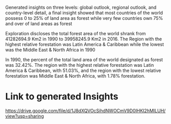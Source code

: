 Generated insights on three levels: global outlook, regional outlook, and country-level detail, a final insight showed that most countries of the world possess 0 to 25% of land area as forest while very few countries own 75% and over of land areas as forest

Exploration discloses the total forest area of the world shrank from 41282694.9 Km2 in 1990 to 39958245.9 Km2 in 2016. The Region with the highest relative forestation was Latin America & Caribbean while the lowest was the Middle East & North Africa in 1990

In 1990, the percent of the total land area of the world designated as forest was 32.42%. The region with the highest relative forestation was Latin America & Caribbean, with 51.03%, and the region with the lowest relative forestation was Middle East & North
Africa, with 1.78% forestation.

# Link to generated Insights
https://drive.google.com/file/d/1J8dXQVOcSihdNWOCmV9D0lHKI2hMILUH/view?usp=sharing
